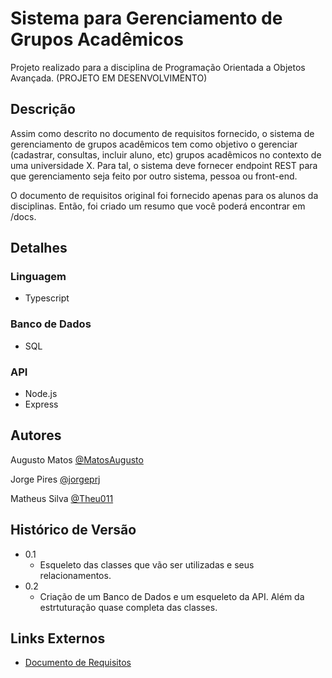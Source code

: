# Sistema para Gerenciamento de Grupos Acadêmicos

Projeto realizado para a disciplina de Programação Orientada a Objetos Avançada. (PROJETO EM DESENVOLVIMENTO)

## Descrição

Assim como descrito no documento de requisitos fornecido, o sistema de gerenciamento de grupos acadêmicos tem como objetivo o gerenciar (cadastrar, consultas, incluir aluno, etc) grupos acadêmicos no contexto de uma universidade X. Para tal, o sistema deve fornecer endpoint REST para que gerenciamento seja feito por outro sistema, pessoa ou front-end. 

O documento de requisitos original foi fornecido apenas para os alunos da disciplinas. Então, foi criado um resumo que você poderá encontrar em /docs.

## Detalhes 

### Linguagem 

* Typescript

### Banco de Dados 

* SQL

### API

* Node.js
* Express

## Autores

Augusto Matos
[@MatosAugusto](https://github.com/MatosAugusto)

Jorge Pires
[@jorgeprj](https://github.com/jorgeprj)

Matheus Silva
[@Theu011](https://github.com/Theu011)

## Histórico de Versão

* 0.1
    * Esqueleto das classes que vão ser utilizadas e seus relacionamentos.
* 0.2
    * Criação de um Banco de Dados e um esqueleto da API. Além da estrtuturação quase completa das classes.
 
 ## Links Externos
 * [Documento de Requisitos](https://github.com/MatosAugusto/pooa-grupo7/blob/main/docs/Requisitos%20-%20Grupo%207.pdf)
